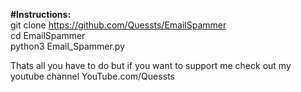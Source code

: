 **#Instructions:**  
git clone https://github.com/Quessts/EmailSpammer  
cd EmailSpammer  
python3 Email_Spammer.py  

Thats all you have to do but if you want to support me check out my youtube channel YouTube.com/Quessts  
